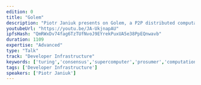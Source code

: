 ```yaml
---
edition: 0
title: "Golem"
description: "Piotr Janiuk presents on Golem, a P2P distributed computation network running on top of Ethereum."
youtubeUrl: "https://youtu.be/JA-UkjnapAU"
ipfsHash: "QmRWxDv74fag6TzTUfNvoJ9EYrekPuxUA5e38PpEQnwavb"
duration: 1109
expertise: "Advanced"
type: "Talk"
track: "Developer Infrastructure"
keywords: ['turing','consensus','supercomputer','prosumer','computational','power','distributed','share','rendering','p2p','saas']
tags: ['Developer Infrastructure']
speakers: ['Piotr Janiuk']
---
```

